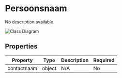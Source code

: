 # Persoonsnaam

No description available.

![Class Diagram](https://github.com/CommonGateway/CustomerInteractionBundle/blob/plugin-klanten-update/docs/schema/klant.persoon.svg)

## Properties

| Property | Type | Description | Required |
|----------|------|-------------|----------|
| contactnaam | object | N/A | No |
